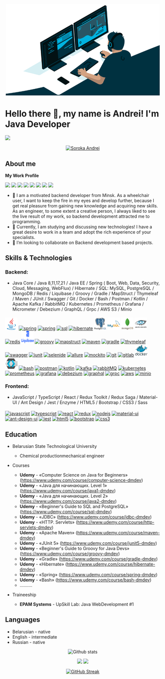<div align="center">
<img src="assets/user.gif" width="500px" alt="Soroka Andrei">
</div>

# Hello there 👋, my name is Andrei! I'm Java Developer #

[![](https://komarev.com/ghpvc/?username=JavaCoDED78&label=Profile%20views&color=0e75b6&style=flat)](https://github.com/JavaCoDED78)

<p align="center"> <a href="https://github.com/ryo-ma/github-profile-trophy"><img src="https://github-profile-trophy.vercel.app/?username=JavaCoDED78&theme=nord" alt="Soroka Andrei" /></a> </p>

## **About me** ##

**My Work Profile**

[![](https://img.shields.io/badge/-LinkedIn-blue?logo=linkedin&logoColor=white)](https://www.linkedin.com/in/javacoded78/)
[![](https://img.shields.io/badge/-Discord-5662F5?logo=discord&logoColor=white)](https://discordapp.com/users/762913229772292126/)
[![](https://img.shields.io/badge/-Viber-7360F2?logo=viber&logoColor=white)](https://viber.click/375291406806)
[![](https://img.shields.io/badge/-WhatsApp-27d045?logo=whatsapp&logoColor=white)](https://api.whatsapp.com/send?phone=375291406806)
[![](https://img.shields.io/badge/-Telegram-33B0E2?logo=telegram&logoColor=white)](https://t.me/androseto)
[![](https://img.shields.io/badge/-Skype-0091D2?logo=skype&logoColor=white&)](https://join.skype.com/invite/NRREpCPYwwEV)
[![](https://img.shields.io/badge/-Gmail-dd4e42?logo=gmail&logoColor=white)](mailto:javaded78@gmail.com)
[![](https://img.shields.io/badge/-StackOverflow-e7700d?logo=stackoverflow&logoColor=white)](https://stackoverflow.com/users/25639184/andrei-soroka)


- 🔭 I am a motivated backend developer from Minsk. As a wheelchair user, I want to keep the fire in my eyes and develop
further, because I get real pleasure from gaining new knowledge and acquiring new skills. As an engineer, to some extent
a creative person, I always liked to see the live result of my work, so backend development attracted me to programming.
- 🌱 Currently, I am studying and discussing new technologies! I have a great desire to work in a team and adopt the rich experience of your specialists.
- 👯 I’m looking to collaborate on Backend development based projects.

## **Skills & Technologies** ##

### Backend:
- Java Core / Java 8,11,17,21 / Java EE / Spring ( Boot, Web, Data, Security, Cloud, Messaging, WebFlux) / Hibernate / SQL: MySQL,
  PostgreSQL / MongoDB / Redis / Liquibase / Groovy / Gradle / MapStruct / Thymeleaf / Maven / JUnit / Swagger / Git / Docker / Bash / Postman /
Kotlin / Apache Kafka / RabbitMQ / Kubernetes / Prometheus / Grafana / Micrometer / Debezium / GraphQL / Grpc / AWS S3 / Minio 

####

<a href="https://www.java.com" target="_blank" rel="noreferrer"> <img src="https://raw.githubusercontent.com/devicons/devicon/master/icons/java/java-original.svg" alt="java" width="40" height="40"/></a>
<a href="https://spring.io/" target="_blank" rel="noreferrer"> <img src="https://www.vectorlogo.zone/logos/springio/springio-icon.svg" alt="spring" width="40" height="40"/></a>
<a href="https://spring.io/" target="_blank" rel="noreferrer"> <img src="https://miro.medium.com/v2/resize:fit:856/1*CIHazLUXhBCxiho2mE2glQ.png" alt="spring" width="40" height="40"/></a>
<a href="https://www.postgresql.org" target="_blank" rel="noreferrer"> <img src="https://raw.githubusercontent.com/benc-uk/icon-collection/master/azure-patterns/sql-edge.svg" alt="sql" width="40" height="40"/></a>
<a href="https://hibernate.org/" target="_blank" rel="noreferrer"> <img src="https://www.vectorlogo.zone/logos/hibernate/hibernate-icon.svg" alt="hibernate" width="40" height="40"/></a>
<a href="https://www.postgresql.org" target="_blank" rel="noreferrer"> <img src="https://raw.githubusercontent.com/devicons/devicon/master/icons/postgresql/postgresql-original-wordmark.svg" alt="postgresql" width="40" height="40"/></a> 
<a href="https://www.mysql.com/" target="_blank" rel="noreferrer"> <img src="https://raw.githubusercontent.com/devicons/devicon/master/icons/mysql/mysql-original-wordmark.svg" alt="mysql" width="40" height="40"/></a>
<a href="https://www.mongodb.com/" target="_blank" rel="noreferrer"> <img src="https://raw.githubusercontent.com/devicons/devicon/master/icons/mongodb/mongodb-original-wordmark.svg" alt="mongodb" width="40" height="40"/></a>
<a href="https://cassandra.apache.org" target="_blank" rel="noreferrer"> <img src="https://raw.githubusercontent.com/devicons/devicon/master/icons/cassandra/cassandra-original-wordmark.svg" alt="mongodb" width="40" height="40"/></a>
<a href="https://redis.io/" target="_blank" rel="noreferrer"> <img src="https://www.vectorlogo.zone/logos/redis/redis-icon.svg" alt="redis" width="40" height="40"/></a>
<a href="https://www.liquibase.com/" target="_blank" rel="noreferrer"> <img src="https://raw.githubusercontent.com/cncf/landscape/b1f3bfaaca9602b0b3d4303a3240356b51b94557/hosted_logos/liquibase.svg" alt="liquibase" width="40" height="40"/></a>
<a href="https://groovy-lang.org/" target="_blank" rel="noreferrer"> <img src="https://cdn.jsdelivr.net/gh/devicons/devicon@latest/icons/groovy/groovy-original.svg" alt="groovy" width="40" height="40"/></a>
<a href="https://mapstruct.org/" target="_blank" rel="noreferrer"> <img src="https://avatars.githubusercontent.com/u/4086779?s=200&v=4" alt="mapstruct" width="40" height="40"/></a>
<a href="https://maven.apache.org/" target="_blank" rel="noreferrer"> <img src="https://www.vectorlogo.zone/logos/apache_maven/apache_maven-icon.svg" alt="maven" width="40" height="40"/></a>
<a href="https://gradle.org/" target="_blank" rel="noreferrer"> <img src="https://www.vectorlogo.zone/logos/gradle/gradle-icon.svg" alt="gradle" width="40" height="40"/></a>
<a href="https://www.thymeleaf.org/" target="_blank" rel="noreferrer"> <img src="https://www.thymeleaf.org/images/thymeleaf.png" alt="thymeleaf" width="40" height="40"/></a>
<a href="https://swagger.io" target="_blank" rel="noreferrer"> <img src="https://raw.githubusercontent.com/pheralb/svgl/7e0bb11c004829fe30b1cc7c16f96f71637e5f97/static/library/swagger.svg" alt="swagger" width="40" height="40"/></a>
<a href="https://junit.org/junit5/" target="_blank" rel="noreferrer"> <img src="https://junit.org/junit5/assets/img/junit5-logo.png" alt="junit" width="40" height="40"/></a>
<a href="https://ru.selenide.org/" target="_blank" rel="noreferrer"> <img src="https://sdcast.ksdaemon.ru/wp-content/uploads/2017/03/selenide-logo-big.png" alt="selenide" width="40" height="40"/></a>
<a href="https://qameta.io/" target="_blank" rel="noreferrer"> <img src="https://qameta.gallerycdn.vsassets.io/extensions/qameta/allure-azure-pipelines/1.4.4/1732793474686/Microsoft.VisualStudio.Services.Icons.Default" alt="allure" width="40" height="40"/></a>
<a href="https://site.mockito.org/" target="_blank" rel="noreferrer"> <img src="https://www.logicbig.com/tutorials/unit-testing/mockito/images/mockito.png" alt="mockito" width="40" height="40"/></a>
<a href="https://git-scm.com/" target="_blank" rel="noreferrer"> <img src="https://www.vectorlogo.zone/logos/git-scm/git-scm-icon.svg" alt="git" width="40" height="40"/></a>
<a href="https://gitlab.com/" target="_blank" rel="noreferrer"> <img src="https://www.vectorlogo.zone/logos/gitlab/gitlab-icon.svg" alt="gitlab" width="40" height="40"/></a>
<a href="https://www.docker.com/" target="_blank" rel="noreferrer"> <img src="https://raw.githubusercontent.com/devicons/devicon/master/icons/docker/docker-original-wordmark.svg" alt="docker" width="40" height="40"/></a>
<a href="https://www.keycloak.org/" target="_blank" rel="noreferrer"> <img src="https://raw.githubusercontent.com/walkxcode/dashboard-icons/dd34fba44b97d3d5753dda032487890cb6fa5879/svg/keycloak.svg" alt="keycloak" width="40" height="40"/></a>
<a href="https://www.gnu.org/software/bash/" target="_blank" rel="noreferrer"> <img src="https://upload.vectorlogo.zone/logos/gnu_bash/images/66582b8e-a291-4a1b-b89c-76628277a33b.svg" alt="bash" width="40" height="40"/></a> 
<a href="https://postman.com" target="_blank" rel="noreferrer"> <img src="https://www.vectorlogo.zone/logos/getpostman/getpostman-icon.svg" alt="postman" width="40" height="40"/></a>
<a href="https://kotlinlang.org/" target="_blank" rel="noreferrer"> <img src="https://raw.githubusercontent.com/danielcranney/readme-generator/main/public/icons/skills/kotlin-colored.svg" alt="kotlin" width="40" height="40"/></a>
<a href="https://kafka.apache.org/" target="_blank" rel="noreferrer"> <img src="https://www.vectorlogo.zone/logos/apache_kafka/apache_kafka-icon.svg" alt="kafka" width="40" height="40"/></a>
<a href="https://www.rabbitmq.com/" target="_blank" rel="noreferrer"> <img src="https://www.vectorlogo.zone/logos/rabbitmq/rabbitmq-icon.svg" alt="rabbitMQ" width="40" height="40"/></a>
<a href="https://kubernetes.io/" target="_blank" rel="noreferrer"> <img src="https://www.vectorlogo.zone/logos/kubernetes/kubernetes-icon.svg" alt="kubernetes" width="40" height="40"/></a>
<a href="https://prometheus.io/" target="_blank" rel="noreferrer"> <img src="https://www.vectorlogo.zone/logos/prometheusio/prometheusio-icon.svg" alt="prometheus" width="40" height="40"/></a>
<a href="https://grafana.com/" target="_blank" rel="noreferrer"> <img src="https://www.vectorlogo.zone/logos/grafana/grafana-icon.svg" alt="grafana" width="40" height="40"/></a>
<a href="https://debezium.io/" target="_blank" rel="noreferrer"> <img src="https://www.vectorlogo.zone/logos/debeziumio/debeziumio-icon.svg" alt="debezium" width="40" height="40"/></a>
<a href="https://graphql.org/" target="_blank" rel="noreferrer"> <img src="https://www.vectorlogo.zone/logos/graphql/graphql-icon.svg" alt="graphql" width="40" height="40"/></a>
<a href="https://grpc.io/" target="_blank" rel="noreferrer"> <img src="https://www.vectorlogo.zone/logos/grpcio/grpcio-icon.svg" alt="grpc" width="40" height="40"/></a>
<a href="https://aws.amazon.com/" target="_blank" rel="noreferrer"> <img src="https://upload.wikimedia.org/wikipedia/commons/b/bc/Amazon-S3-Logo.svg" alt="aws" width="40" height="40"/></a>
<a href="https://min.io/" target="_blank" rel="noreferrer"> <img src="https://min.io/resources/img/logo/MINIO_Bird.png" alt="minio" width="40" height="40"/></a>




### Frontend:
+ JavaScript / TypeScript / React / Redux Toolkit / Redux Saga / Material-UI / Ant Design / Jest /
  Enzyme / HTML5 / Bootstrap / CSS3 / Sass

####
  <a href="https://www.javascript.com/" target="_blank" rel="noreferrer"> <img src="https://www.vectorlogo.zone/logos/javascript/javascript-icon.svg" alt="javascript" width="40" height="40"/></a>
  <a href="https://www.typescriptlang.org/" target="_blank" rel="noreferrer"> <img src="https://www.vectorlogo.zone/logos/typescriptlang/typescriptlang-icon.svg" alt="typescript" width="40" height="40"/></a> 
  <a href="https://ru.legacy.reactjs.org/" target="_blank" rel="noreferrer"> <img src="https://www.vectorlogo.zone/logos/reactjs/reactjs-icon.svg" alt="react" width="40" height="40"/></a>
  <a href="https://redux.js.org/" target="_blank" rel="noreferrer"> <img src="https://www.vectorlogo.zone/logos/js_redux/js_redux-icon.svg" alt="redux" width="40" height="40"/></a> 
  <a href="https://nodejs.org/" target="_blank" rel="noreferrer"> <img src="https://www.vectorlogo.zone/logos/nodejs/nodejs-icon.svg" alt="nodejs" width="40" height="40"/></a>
  <a href="https://mui.com/" target="_blank" rel="noreferrer"> <img src="https://raw.githubusercontent.com/danielcranney/readme-generator/main/public/icons/skills/materialui-colored.svg" alt="material-ui" width="40" height="40"/></a>
  <a href="https://ant.design/" target="_blank" rel="noreferrer"> <img src="https://gw.alipayobjects.com/zos/rmsportal/KDpgvguMpGfqaHPjicRK.svg" alt="ant-design-ui" width="40" height="40"/></a>
  <a href="https://jestjs.io/" target="_blank" rel="noreferrer"> <img src="https://www.vectorlogo.zone/logos/jestjsio/jestjsio-icon.svg" alt="jest" width="40" height="40"/></a>
  <a href="https://html.spec.whatwg.org/multipage/" target="_blank" rel="noreferrer"> <img src="https://www.vectorlogo.zone/logos/w3_html5/w3_html5-icon.svg" alt="html5" width="40" height="40"/></a>
  <a href="https://getbootstrap.com/" target="_blank" rel="noreferrer"> <img src="https://www.vectorlogo.zone/logos/getbootstrap/getbootstrap-icon.svg" alt="bootstrap" width="40" height="40"/></a> 
  <a href="https://www.w3.org/Style/CSS/Overview.ru.html" target="_blank" rel="noreferrer"> <img src="https://www.svgrepo.com/show/349330/css3.svg" alt="css3" width="40" height="40"/></a>


## **Education** ##

* Belarusian State Technological University
    + Chemical productionmechanical engineer
* Courses
    + **Udemy** - «Computer Science on Java for Beginners» (https://www.udemy.com/course/computer-science-dmdev)
    + **Udemy** - «Java для начинающих. Level 1» (https://www.udemy.com/course/java1-dmdev)
    + **Udemy** - «Java для начинающих. Level 2» (https://www.udemy.com/course/java2-dmdev)
    + **Udemy** - «Beginner's Guide to SQL and PostgreSQL» (https://www.udemy.com/course/sql-dmdev)
    + **Udemy** - «JDBC» (https://www.udemy.com/course/jdbc-dmdev)
    + **Udemy** - «HTTP. Servlets» (https://www.udemy.com/course/http-servlets-dmdev)
    + **Udemy** - «Apache Maven» (https://www.udemy.com/course/maven-dmdev)
    + **Udemy** - «JUnit 5» (https://www.udemy.com/course/junit5-dmdev)
    + **Udemy** - «Beginner's Guide to Groovy for Java Devs» (https://www.udemy.com/course/groovy-dmdev)
    + **Udemy** - «Gradle» (https://www.udemy.com/course/gradle-dmdev)
    + **Udemy** - «Hibernate» (https://www.udemy.com/course/hibernate-dmdev)
    + **Udemy** - «Spring» (https://www.udemy.com/course/spring-dmdev)
    + **Udemy** - «Bash» (https://www.udemy.com/course/bash-dmdev)
    + ..........

* Traineeship
    + **EPAM Systems** - UpSkill Lab: Java WebDevelopment #1

## **Languages** ##

* Belarusian - native
* English - intermediate
* Russian - native

<p align="center">
  <img src="https://github-profile-summary-cards.vercel.app/api/cards/profile-details?username=JavaCoDED78&theme=nord_dark" alt="Github stats">
</p>

<p align="center">
<img src="https://github-readme-stats.vercel.app/api?username=JavaCoDED78&show_icons=true&theme=nord&" />
<img src="https://github-readme-stats.vercel.app/api/top-langs?username=JavaCoDED78&show_icons=true&theme=nord&&locale=en&layout=compact" width="355"/>
</p>

<div align="center">
  <a href="https://github.com/JavaCoDED78/github-readme-streak-stats">
    <img src="https://github-readme-streak-stats-eight.vercel.app/?user=JavaCoDED78&theme=nord" alt="GitHub Streak" />
  </a>
</div>
